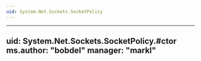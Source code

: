 ```yaml
---
uid: System.Net.Sockets.SocketPolicy
---
```


---
uid: System.Net.Sockets.SocketPolicy.#ctor
ms.author: "bobdel"
manager: "markl"
---
